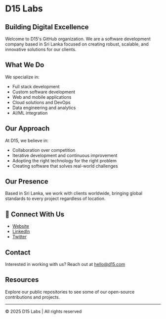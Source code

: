 # D15 Labs

## Building Digital Excellence

Welcome to D15's GitHub organization. We are a software development company based in Sri Lanka focused on creating robust, scalable, and innovative solutions for our clients.

## What We Do

We specialize in:
- Full stack development
- Custom software development
- Web and mobile applications
- Cloud solutions and DevOps
- Data engineering and analytics
- AI/ML integration

## Our Approach

At D15, we believe in:
- Collaboration over competition
- Iterative development and continuous improvement
- Adopting the right technology for the right problem
- Creating software that solves real-world challenges

## Our Presence

Based in Sri Lanka, we work with clients worldwide, bringing global standards to every project regardless of location.

## 🔗 Connect With Us

- [Website](https://d15labs.com)
- [LinkedIn](https://www.linkedin.com/company/d15-labs)
- [Twitter](https://twitter.com/d15labs)

## Contact

Interested in working with us? Reach out at [hello@d15.com](mailto:hello@d15labs.com)

## Resources

Explore our public repositories to see some of our open-source contributions and projects.

---

© 2025 D15 Labs | All rights reserved
